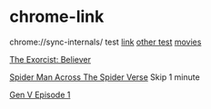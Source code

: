 # chrome-link
chrome://sync-internals/
test
      [link](chrome://sync-internals)   [other test](https://www.youtube.com) [movies](https://sites.google.com/view/onlysox/home)


	
[The Exorcist: Believer](https://streamtwo.vidzstore.com/upload/2023/Oct/161263779.mp4)

[Spider Man Across The Spider Verse](https://streamtwo.vidzstore.com/upload/2023/Jun/275683780.mp4) Skip 1 minute

[Gen V Episode 1](https://tvshow.vidzstore.com/upload/2023/Oct/636168300.mp4)
